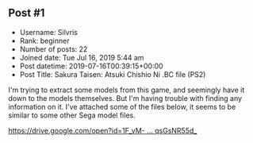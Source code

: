 ## Post #1
- Username: Silvris
- Rank: beginner
- Number of posts: 22
- Joined date: Tue Jul 16, 2019 5:44 am
- Post datetime: 2019-07-16T00:39:15+00:00
- Post Title: Sakura Taisen: Atsuki Chishio Ni .BC file (PS2)

I'm trying to extract some models from this game, and seemingly have it down to the models themselves. But I'm having trouble with finding any information on it. I've attached some of the files below, it seems to be similar to some other Sega model files.

[https://drive.google.com/open?id=1F_vM- ... qsGsNR55d_](https://drive.google.com/open?id=1F_vM-Rnl5PT211Dts59HAPqsGsNR55d_)
